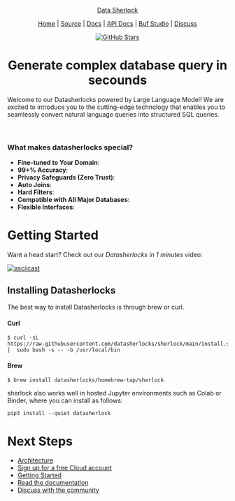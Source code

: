 <p align="center">
  <a href="https://datasherlocks.io">Data Sherlock</a>
</p>
<p align="center">
  <a href="https://datasherlocks.io">Home</a> |
  <a href="https://github.com/datasherlocks/datasherlocks">Source</a> |
  <a href="https://datasherlocks.io/docs">Docs</a> |
  <a href="https://buf.build/datasherlocks/cloud">API Docs</a > |
  <a href="https://buf.build/studio/datasherlocks/cloud/main?serviceDialog=open">Buf Studio</a > |
  <a href="https://github.com/orgs/datasherlocks/discussions">Discuss</a> 
</p>
<p align='center'>
  <a href="https://github.com/datasherlocks/datasherlocks/">
      <img src="https://img.shields.io/github/stars/datasherlocks/datasherlocks?style=social" alt="GitHub Stars" />
  </a>
</p>

<p align='center'>
  <h1 align='center'>Generate complex database query in secounds</h1>
</p>
Welcome to our Datasherlocks powered by Large Language Model! We are excited to introduce you to the cutting-edge technology that enables you to seamlessly convert natural language queries into structured SQL queries.
<br>
<br>
<br>

<p align="center">
  <a href="https://datasherlocks.io">
      
  </a>
</p>

### What makes datasherlocks special?

-   **Fine-tuned to Your Domain**:
-   **99+% Accuracy**:
-   **Privacy Safeguards (Zero Trust)**:
-   **Auto Joins**:
-   **Hard Filters**:
-   **Compatible with All Major Databases**:
-   **Flexible Interfaces**: 

# Getting Started

Want a head start? Check out our _Datasherlocks in 1 minutes_ video:

[![asciicast](https://asciinema.org/a/607242.svg)](https://asciinema.org/a/607242)

## Installing Datasherlocks

The best way to install Datasherlocks is through brew or curl.

#### Curl

```
$ curl -sL https://raw.githubusercontent.com/datasherlocks/sherlock/main/install.sh |  sudo bash -s -- -b /usr/local/bin
```

#### Brew

```
$ brew install datasherlocks/homebrew-tap/sherlock
```

sherlock also works well in hosted Jupyter environments such as Colab or Binder, where you can install as follows:

```
pip3 install --quiet datasherlock
```

# Next Steps

-   [Architecture](https://datasherlocks.io/docs/arch)
-   [Sign up for a free Cloud account](https://datasherlocks.io/auth/sign-up)
-   [Getting Started](https://datasherlocks.io/docs/getting-started)
-   [Read the documentation](https://datasherlocks.io/docs)
-   [Discuss with the community](https://github.com/orgs/datasherlocks/discussions)
